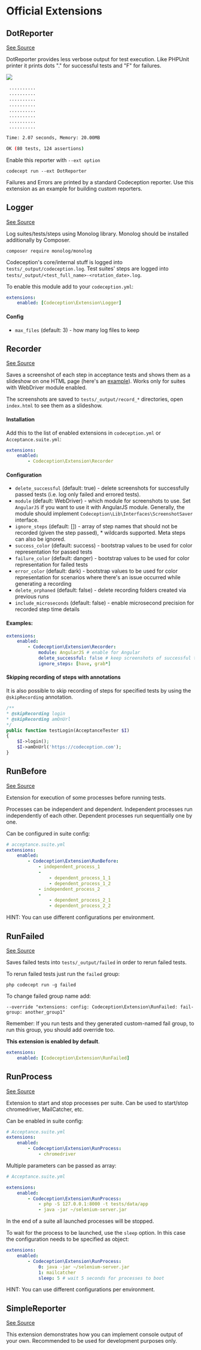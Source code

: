 # Official Extensions

## DotReporter

[See Source](https://github.com/Codeception/Codeception/blob/main/ext/DotReporter.php)

DotReporter provides less verbose output for test execution.
Like PHPUnit printer it prints dots "." for successful tests and "F" for failures.

![](https://cloud.githubusercontent.com/assets/220264/26132800/4d23f336-3aab-11e7-81ba-2896a4c623d2.png)

```bash
 ..........
 ..........
 ..........
 ..........
 ..........
 ..........
 ..........
 ..........

Time: 2.07 seconds, Memory: 20.00MB

OK (80 tests, 124 assertions)
```


Enable this reporter with `--ext option`

```
codecept run --ext DotReporter
```

Failures and Errors are printed by a standard Codeception reporter.
Use this extension as an example for building custom reporters.

## Logger

[See Source](https://github.com/Codeception/Codeception/blob/main/ext/Logger.php)

Log suites/tests/steps using Monolog library.
Monolog should be installed additionally by Composer.

```
composer require monolog/monolog
```

Codeception's core/internal stuff is logged into `tests/_output/codeception.log`.
Test suites' steps are logged into `tests/_output/<test_full_name>-<rotation_date>.log`.

To enable this module add to your `codeception.yml`:

``` yaml
extensions:
    enabled: [Codeception\Extension\Logger]
```

#### Config

* `max_files` (default: 3) - how many log files to keep


## Recorder

[See Source](https://github.com/Codeception/Codeception/blob/main/ext/Recorder.php)

Saves a screenshot of each step in acceptance tests and shows them as a slideshow on one HTML page (here's an [example](https://codeception.com/images/recorder.gif)).
Works only for suites with WebDriver module enabled.

The screenshots are saved to `tests/_output/record_*` directories, open `index.html` to see them as a slideshow.

#### Installation

Add this to the list of enabled extensions in `codeception.yml` or `Acceptance.suite.yml`:

``` yaml
extensions:
    enabled:
        - Codeception\Extension\Recorder
```

#### Configuration

* `delete_successful` (default: true) - delete screenshots for successfully passed tests  (i.e. log only failed and errored tests).
* `module` (default: WebDriver) - which module for screenshots to use. Set `AngularJS` if you want to use it with AngularJS module. Generally, the module should implement `Codeception\Lib\Interfaces\ScreenshotSaver` interface.
* `ignore_steps` (default: []) - array of step names that should not be recorded (given the step passed), * wildcards supported. Meta steps can also be ignored.
* `success_color` (default: success) - bootstrap values to be used for color representation for passed tests
* `failure_color` (default: danger) - bootstrap values to be used for color representation for failed tests
* `error_color` (default: dark) - bootstrap values to be used for color representation for scenarios where there's an issue occurred while generating a recording
* `delete_orphaned` (default: false) - delete recording folders created via previous runs
* `include_microseconds` (default: false) - enable microsecond precision for recorded step time details

#### Examples:

``` yaml
extensions:
    enabled:
        - Codeception\Extension\Recorder:
            module: AngularJS # enable for Angular
            delete_successful: false # keep screenshots of successful tests
            ignore_steps: [have, grab*]
```
#### Skipping recording of steps with annotations

It is also possible to skip recording of steps for specified tests by using the `@skipRecording` annotation.

```php
/**
* @skipRecording login
* @skipRecording amOnUrl
*/
public function testLogin(AcceptanceTester $I)
{
    $I->login();
    $I->amOnUrl('https://codeception.com');
}
```

## RunBefore

[See Source](https://github.com/Codeception/Codeception/blob/main/ext/RunBefore.php)

Extension for execution of some processes before running tests.

Processes can be independent and dependent.
Independent processes run independently of each other.
Dependent processes run sequentially one by one.

Can be configured in suite config:

```yaml
# acceptance.suite.yml
extensions:
    enabled:
        - Codeception\Extension\RunBefore:
            - independent_process_1
            -
                - dependent_process_1_1
                - dependent_process_1_2
            - independent_process_2
            -
                - dependent_process_2_1
                - dependent_process_2_2
```

HINT: You can use different configurations per environment.

## RunFailed

[See Source](https://github.com/Codeception/Codeception/blob/main/ext/RunFailed.php)

Saves failed tests into `tests/_output/failed` in order to rerun failed tests.

To rerun failed tests just run the `failed` group:

```
php codecept run -g failed
```

To change failed group name add:
```
--override "extensions: config: Codeception\Extension\RunFailed: fail-group: another_group1"
```
Remember: If you run tests and they generated custom-named fail group, to run this group, you should add override too.

**This extension is enabled by default**.

``` yaml
extensions:
    enabled: [Codeception\Extension\RunFailed]
```

## RunProcess

[See Source](https://github.com/Codeception/Codeception/blob/main/ext/RunProcess.php)

Extension to start and stop processes per suite.
Can be used to start/stop chromedriver, MailCatcher, etc.

Can be enabled in suite config:

```yaml
# Acceptance.suite.yml
extensions:
    enabled:
        - Codeception\Extension\RunProcess:
            - chromedriver
```

Multiple parameters can be passed as array:

```yaml
# Acceptance.suite.yml

extensions:
    enabled:
        - Codeception\Extension\RunProcess:
            - php -S 127.0.0.1:8000 -t tests/data/app
            - java -jar ~/selenium-server.jar
```

In the end of a suite all launched processes will be stopped.

To wait for the process to be launched, use the `sleep` option. In this case the configuration needs to be specified as object:

```yaml
extensions:
    enabled:
        - Codeception\Extension\RunProcess:
            0: java -jar ~/selenium-server.jar
            1: mailcatcher
            sleep: 5 # wait 5 seconds for processes to boot
```

HINT: You can use different configurations per environment.



## SimpleReporter

[See Source](https://github.com/Codeception/Codeception/blob/main/ext/SimpleReporter.php)

This extension demonstrates how you can implement console output of your own.
Recommended to be used for development purposes only.



